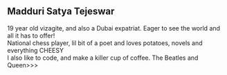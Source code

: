 ## Madduri Satya Tejeswar  

19 year old vizagite, and also a Dubai expatriat. Eager to see the world and all it has to offer!  
National chess player, lil bit of a poet and loves potatoes, novels and everything CHEESY  
I also like to code, and make a killer cup of coffee. 
The Beatles and Queen>>>  
